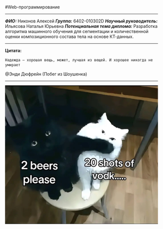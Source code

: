 #Web-программирование
____
***ФИО:*** Никонов Алексей
***Группа:*** 6402-010302D
***Научный руководитель:*** Ильясова Наталья Юрьевна
***Потенциальная тема диплома:*** Разработка алгоритма машинного обучения для сегментации и количественной оценки композиционного состава тела на основе КТ-данных.
____
__Цитата:__

```
Надежда — хорошая вещь, может, лучшая из вещей. И хорошее никогда не умирает
```
@Энди Дюфрейн (Побег из Шоушенка)
____
![](images/meme1.jpg)